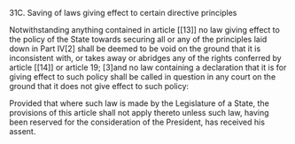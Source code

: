 31C. Saving of laws giving effect to certain directive principles

Notwithstanding anything contained in article [[13]]  no law giving effect to the policy of the State towards securing all or any of the principles laid down in Part IV[2] shall be deemed to be void on the ground that it is inconsistent with, or takes away or abridges any of the rights conferred by article [[14]] or article 19; [3]and no law containing a declaration that it is for giving effect to such policy shall be called in question in any court on the ground that it does not give effect to such policy:

Provided that where such law is made by the Legislature of a State, the provisions of this article shall not apply thereto unless such law, having been reserved for the consideration of the President, has received his assent.

